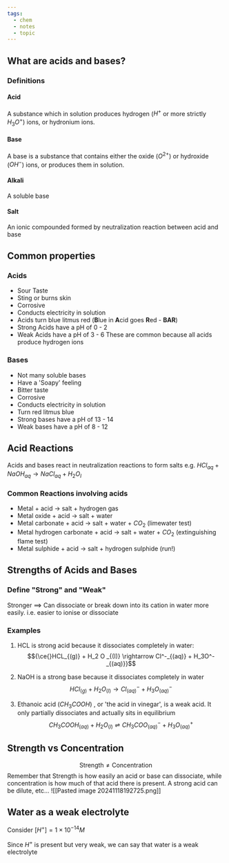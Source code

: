 ```yaml
---
tags:
  - chem
  - notes
  - topic
---
```

## What are acids and bases?
### Definitions
#### Acid
A substance which in solution produces hydrogen ($H^+$ or more strictly $H_3O^+$) ions, or hydronium ions. 
#### Base
A base is a substance that contains either the oxide ($O^{2+}$) or hydroxide ($OH^-$) ions, or produces them in solution.
#### Alkali
A soluble base
#### Salt
An ionic compounded formed by neutralization reaction between acid and base 
## Common properties
### Acids
- Sour Taste
- Sting or burns skin
- Corrosive
- Conducts electricity in solution
- Acids turn blue litmus red (**B**lue in **A**cid goes **R**ed - **BAR**)
- Strong Acids have a pH of 0 - 2
- Weak Acids have a pH of 3 - 6
These are common because all acids produce hydrogen ions

### Bases
- Not many soluble bases
- Have a 'Soapy' feeling 
- Bitter taste
- Corrosive
- Conducts electricity in solution
- Turn red litmus blue
- Strong bases have a pH of 13 - 14 
- Weak bases have a pH of 8 - 12

## Acid Reactions
Acids and bases react in neutralization reactions to form salts
e.g. $HCl _{aq} + NaOH _{aq} \rightarrow NaCl _{aq} + H_2O _{I}$

### Common Reactions involving acids
- Metal + acid $\rightarrow$                                  salt + hydrogen gas
- Metal oxide + acid $\rightarrow$                         salt + water
- Metal carbonate + acid $\rightarrow$                  salt + water + $CO_2$ (limewater test)
- Metal hydrogen carbonate + acid $\rightarrow$  salt + water + $CO_2$ (extinguishing flame test)
- Metal sulphide + acid $\rightarrow$                     salt + hydrogen sulphide (run!)




## Strengths of Acids and Bases
### Define "Strong" and "Weak"
Stronger $\implies$ Can dissociate or break down into its cation in water more easily. i.e. easier to ionise or dissociate 

### Examples
1. HCL is strong acid because it dissociates completely in water:
$${\ce{}HCL_{(g)} + H_2 O _{(I)} \rightarrow Cl^-_{(aq)} + H_3O^-_{(aq)}}$$

2. NaOH is a strong base because it dissociates completely in water
$$HCl_{(g)} + H_2O_{(l)} \rightarrow Cl^{-}_{(aq)} + H_3O^{-}_{(aq)}
$$
3. Ethanoic acid  ($CH_3COOH$) , or 'the acid in vinegar', is a weak acid. It only partially dissociates and actually sits in equilibrium 
$$CH_3COOH_{(aq)} + H_2O_{(l)} \rightleftharpoons CH_3COO^{-}_{(aq)} + H_3O^{+}_{(aq)}
$$


## Strength vs Concentration 

$$\textrm{Strength} \neq \textrm{Concentration}$$
Remember that Strength is how easily an acid or base can dissociate, while concentration is how much of that acid there is present. A strong acid can be dilute, etc...
![[Pasted image 20241118192725.png]]


## Water as a weak electrolyte
Consider $[H^+] = 1\times 10^{-14}M$

Since $H^+$ is present but very weak, we can say that water is a weak electrolyte

